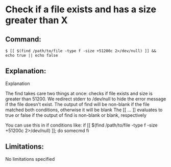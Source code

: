 # Check if a file exists and has a size greater than X

## Command:
```
$ [[ $(find /path/to/file -type f -size +51200c 2>/dev/null) ]] && echo true || echo false
```

## Explanation:
Explanation

The find takes care two things at once: checks if file exists and size is greater than 51200.
We redirect stderr to /dev/null to hide the error message if the file doesn't exist.
The output of find will be non-blank if the file matched both conditions, otherwise it will be blank
The [[ ... ]] evaluates to true or false if the output of find is non-blank or blank, respectively

You can use this in if conditions like:
if [[ $(find /path/to/file -type f -size +51200c 2>/dev/null) ]]; do
    somecmd
fi

## Limitations:
No limitations specified

